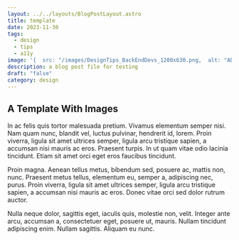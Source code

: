 ```yaml
---
layout: ../../layouts/BlogPostLayout.astro
title: template
date: 2023-11-30
tags:
  - design
  - tips
  - a11y
image: '{  src: "/images/DesignTips_BackEndDevs_1200x630.png,  alt: "ADD ALT AFTER TESTING",}'
description: a blog post file for testing
draft: "false"
category: design
---
```


## A Template With Images

In ac felis quis tortor malesuada pretium. Vivamus elementum semper nisi. Nam quam nunc, blandit vel, luctus pulvinar, hendrerit id, lorem. Proin viverra, ligula sit amet ultrices semper, ligula arcu tristique sapien, a accumsan nisi mauris ac eros. Praesent turpis. In ut quam vitae odio lacinia tincidunt. Etiam sit amet orci eget eros faucibus tincidunt.

Proin magna. Aenean tellus metus, bibendum sed, posuere ac, mattis non, nunc. Praesent metus tellus, elementum eu, semper a, adipiscing nec, purus. Proin viverra, ligula sit amet ultrices semper, ligula arcu tristique sapien, a accumsan nisi mauris ac eros. Donec vitae orci sed dolor rutrum auctor.

Nulla neque dolor, sagittis eget, iaculis quis, molestie non, velit. Integer ante arcu, accumsan a, consectetuer eget, posuere ut, mauris. Nullam tincidunt adipiscing enim. Nullam sagittis. Aliquam eu nunc.
